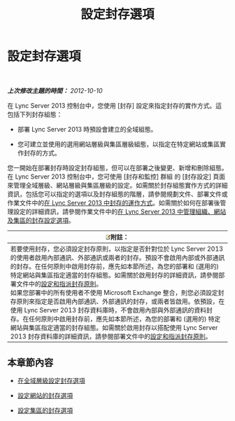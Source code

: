 ﻿---
title: 設定封存選項
TOCTitle: 設定封存選項
ms:assetid: b2f7f74d-e1ad-494e-9d46-5eb0efe5fb29
ms:mtpsurl: https://technet.microsoft.com/zh-tw/library/JJ205182(v=OCS.15)
ms:contentKeyID: 49292050
ms.date: 08/24/2015
mtps_version: v=OCS.15
ms.translationtype: HT
---

# 設定封存選項

 

_**上次修改主題的時間：** 2012-10-10_

在 Lync Server 2013 控制台中，您使用 \[封存\] 設定來指定封存的實作方式。這包括下列封存組態：

  - 部署 Lync Server 2013 時預設會建立的全域組態。

  - 您可建立並使用的選用網站層級與集區層級組態，以指定在特定網站或集區實作封存的方式。

您一開始在部署封存時設定封存組態，但可以在部署之後變更、新增和刪除組態。在 Lync Server 2013 控制台中，您可使用 \[封存和監控\] 群組 的 \[封存設定\] 頁面來管理全域層級、網站層級與集區層級的設定。如需關於封存組態實作方式的詳細資訊，包括您可以指定的選項以及封存組態的階層，請參閱規劃文件、部署文件或作業文件中的[在 Lync Server 2013 中封存的運作方式](lync-server-2013-how-archiving-works.md)。如需關於如何在部署後管理設定的詳細資訊，請參閱作業文件中的[在 Lync Server 2013 中管理組織、網站及集區的封存設定選項](lync-server-2013-managing-archiving-configuration-options-for-your-organization-sites-and-pools.md)。

<table>
<thead>
<tr class="header">
<th><img src="images/Gg398811.note(OCS.15).gif" title="note" alt="note" />附註：</th>
</tr>
</thead>
<tbody>
<tr class="odd">
<td>若要使用封存，您必須設定封存原則，以指定是否針對位於 Lync Server 2013 的使用者啟用內部通訊、外部通訊或兩者的封存。預設不會啟用內部或外部通訊的封存。在任何原則中啟用封存前，應先如本節所述，為您的部署和 (選用的) 特定網站與集區指定適當的封存組態。如需關於啟用封存的詳細資訊，請參閱部署文件中的<a href="lync-server-2013-configuring-and-assigning-archiving-policies.md">設定和指派封存原則</a>。<br />
如果您部署中的所有使用者不使用 Microsoft Exchange 整合，則您必須設定封存原則來指定是否啟用內部通訊、外部通訊的封存，或兩者皆啟用。依預設，在使用 Lync Server 2013 封存資料庫時，不會啟用內部與外部通訊的資料封存。在任何原則中啟用封存前，應先如本節所述，為您的部署和 (選用的) 特定網站與集區指定適當的封存組態。如需關於啟用封存以搭配使用 Lync Server 2013 封存資料庫的詳細資訊，請參閱部署文件中的<a href="lync-server-2013-configuring-and-assigning-archiving-policies.md">設定和指派封存原則</a>。</td>
</tr>
</tbody>
</table>


## 本章節內容

  - [在全域層級設定封存選項](lync-server-2013-configuring-archiving-options-at-the-global-level.md)

  - [設定網站的封存選項](lync-server-2013-configuring-archiving-options-for-a-site.md)

  - [設定集區的封存選項](lync-server-2013-configuring-archiving-options-for-a-pool.md)

